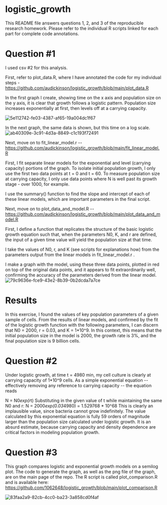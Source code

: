 # logistic_growth
This README file answers questions 1, 2, and 3 of the reproducible research homework. Please refer to the individual R scripts linked for each part for complete code annotations. 

# Question #1 
I used csv #2 for this analysis.

First, refer to plot_data.R, where I have annotated the code for my individual steps - https://github.com/audickinson/logistic_growth/blob/main/plot_data.R 

In the first graph I create, showing time on the x axis and population size on the y axis, it is clear that growth follows a logistic pattern. Population size increases exponentially at first, then levels off at a carrying capacity. 

![5e112742-fe03-4387-af65-19a004dc1f67](https://github.com/audickinson/logistic_growth/assets/150164051/2c1b0a5f-8c32-459d-9a53-7cef2fd292fa)


In the next graph, the same data is shown, but this time on a log scale. 
![ab40309e-3c91-4d3a-8849-c1c193f72491](https://github.com/audickinson/logistic_growth/assets/150164051/1d97d753-c774-4b5a-9452-4f5e43ebeb6c)

Next, move on to fit_linear_model.r -- https://github.com/audickinson/logistic_growth/blob/main/fit_linear_model.R

First, I fit separate linear models for the exponential and level (carrying capacity) portions of the graph. To isolate initial population growth, I only use the first two data points at t = 0 and t = 60. To measure population size at carrying capacity, I only use data points where N is well past its growth stage - over 1000, for example. 

I use the summary() function to find the slope and intercept of each of these linear models, which are important parameters in the final script. 

Next, move on to plot_data_and_model.R -- https://github.com/audickinson/logistic_growth/blob/main/plot_data_and_model.R

First, I define a function that replicates the structure of the basic logistic growth equation such that, when the parameters N0, K, and r are defined, the input of a given time value will yield the population size at that time. 

I take the values of N0, r, and K (see scripts for explanations how) from the parameters output from the linear models in fit_linear_model.r . 

I make a graph with the model, using these three data points, plotted in red on top of the original data points, and it appears to fit extraordinarily well, confirming the accuracy of the parameters derived from the linear model. 
![79c9636e-fce9-43e2-8b39-0b2dcda7a7ce](https://github.com/audickinson/logistic_growth/assets/150164051/40041cd2-5c81-4e0c-aabc-d77a370ccb34)


# Results
In this exercise, I found the values of key population parameters of a given sample of cells. From the results of linear models, and confirmed by the fit of the logistic growth function with the following parameters, I can discern that N0 = 2000, r = 0.03, and K = 1*10^9. In this context, this means that the initial population size in the model is 2000, the growth rate is 3%, and the final population size is 9 billion cells. 

# Question #2 

Under logistic growth, at time  t = 4980 min, my cell culture is clearly at carrying capacity of 1*10^9 cells. 
As a simple exponential equation -- effectively removing any reference to carrying capacity -- the equation reads 

N = N0*exp(r*t)
Substituting in the given value of t while maintaining the same N0 and r:
N = 2000*exp(0.03*4980) = 1.529768 * 10^68
This is clearly an implausible value, since bacteria cannot grow indefinitely. The value calculated by this exponential equation is fully 59 orders of magnitude larger than the population size calculated under logistic growth. It is an absurd estimate, because carrying capacity and density dependence are critical factors in modeling population growth. 


# Question #3
This graph compares logistic and exponential growth models on a semilog plot. The code to generate the graph, as well as the png file of the graph, are on the main page of the repo. The R script is called plot_comparison.R and is available here: https://github.com/1062648/logistic_growth/blob/main/plot_comparison.R 

![83faa2a9-82cb-4cc0-ba23-3a858cd0f4af](https://github.com/audickinson/logistic_growth/assets/150164051/e8748698-b7b4-423e-b571-a2e4c99ed262)



